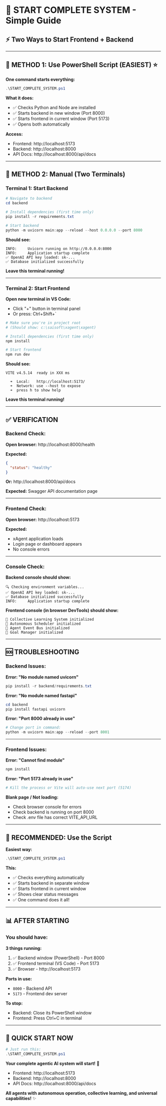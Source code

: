 # 🚀 START COMPLETE SYSTEM - Simple Guide

## ⚡ **Two Ways to Start Frontend + Backend**

---

## 🎯 **METHOD 1: Use PowerShell Script (EASIEST)** ⭐

**One command starts everything:**

```powershell
.\START_COMPLETE_SYSTEM.ps1
```

**What it does:**
- ✅ Checks Python and Node are installed
- ✅ Starts backend in new window (Port 8000)
- ✅ Starts frontend in current window (Port 5173)
- ✅ Opens both automatically

**Access:**
- Frontend: http://localhost:5173
- Backend: http://localhost:8000
- API Docs: http://localhost:8000/api/docs

---

## 🎯 **METHOD 2: Manual (Two Terminals)**

### **Terminal 1: Start Backend**

```powershell
# Navigate to backend
cd backend

# Install dependencies (first time only)
pip install -r requirements.txt

# Start backend
python -m uvicorn main:app --reload --host 0.0.0.0 --port 8000
```

**Should see:**
```
INFO:     Uvicorn running on http://0.0.0.0:8000
INFO:     Application startup complete
✅ OpenAI API key loaded: sk-...
✅ Database initialized successfully
```

**Leave this terminal running!**

---

### **Terminal 2: Start Frontend**

**Open new terminal in VS Code:**
- Click "+" button in terminal panel
- Or press: Ctrl+Shift+`

```powershell
# Make sure you're in project root
# (Should show: c:\saisoft\xagent\xagent)

# Install dependencies (first time only)
npm install

# Start frontend
npm run dev
```

**Should see:**
```
VITE v4.5.14  ready in XXX ms

  ➜  Local:   http://localhost:5173/
  ➜  Network: use --host to expose
  ➜  press h to show help
```

**Leave this terminal running!**

---

## ✅ **VERIFICATION**

### **Backend Check:**

**Open browser:** http://localhost:8000/health

**Expected:**
```json
{
  "status": "healthy"
}
```

**Or:** http://localhost:8000/api/docs

**Expected:** Swagger API documentation page

---

### **Frontend Check:**

**Open browser:** http://localhost:5173

**Expected:** 
- xAgent application loads
- Login page or dashboard appears
- No console errors

---

### **Console Check:**

**Backend console should show:**
```
🔍 Checking environment variables...
✅ OpenAI API key loaded: sk-...
✅ Database initialized successfully
INFO:     Application startup complete
```

**Frontend console (in browser DevTools) should show:**
```
🧠 Collective Learning System initialized
🤖 Autonomous Scheduler initialized
📡 Agent Event Bus initialized
🎯 Goal Manager initialized
```

---

## 🆘 **TROUBLESHOOTING**

### **Backend Issues:**

**Error: "No module named uvicorn"**
```powershell
pip install -r backend/requirements.txt
```

**Error: "No module named fastapi"**
```powershell
cd backend
pip install fastapi uvicorn
```

**Error: "Port 8000 already in use"**
```powershell
# Change port in command:
python -m uvicorn main:app --reload --port 8001
```

---

### **Frontend Issues:**

**Error: "Cannot find module"**
```powershell
npm install
```

**Error: "Port 5173 already in use"**
```powershell
# Kill the process or Vite will auto-use next port (5174)
```

**Blank page / Not loading:**
- Check browser console for errors
- Check backend is running on port 8000
- Check .env file has correct VITE_API_URL

---

## 🎯 **RECOMMENDED: Use the Script**

**Easiest way:**

```powershell
.\START_COMPLETE_SYSTEM.ps1
```

**This:**
- ✅ Checks everything automatically
- ✅ Starts backend in separate window
- ✅ Starts frontend in current window
- ✅ Shows clear status messages
- ✅ One command does it all!

---

## 📊 **AFTER STARTING**

### **You should have:**

**3 things running:**
1. ✅ Backend window (PowerShell) - Port 8000
2. ✅ Frontend terminal (VS Code) - Port 5173
3. ✅ Browser - http://localhost:5173

**Ports in use:**
- `8000` - Backend API
- `5173` - Frontend dev server

**To stop:**
- Backend: Close its PowerShell window
- Frontend: Press Ctrl+C in terminal

---

## 🎉 **QUICK START NOW**

```powershell
# Just run this:
.\START_COMPLETE_SYSTEM.ps1
```

**Your complete agentic AI system will start!** 🚀

- Frontend: http://localhost:5173
- Backend: http://localhost:8000
- API Docs: http://localhost:8000/api/docs

**All agents with autonomous operation, collective learning, and universal capabilities!** ✨


